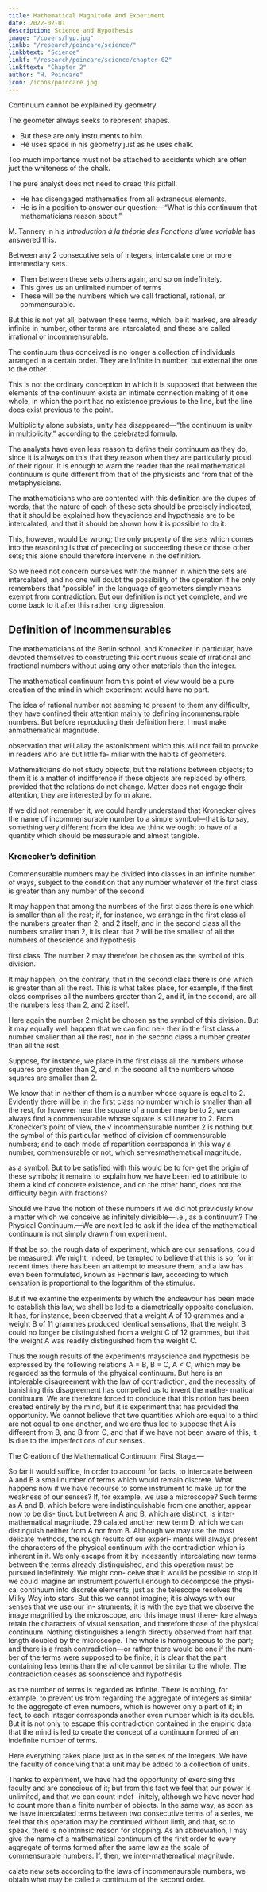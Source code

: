 ```yaml
---
title: Mathematical Magnitude And Experiment
date: 2022-02-01
description: Science and Hypothesis
image: "/covers/hyp.jpg"
linkb: "/research/poincare/science/"
linkbtext: "Science"
linkf: "/research/poincare/science/chapter-02"
linkftext: "Chapter 2"
author: "H. Poincare"
icon: /icons/poincare.jpg
---
```



Continuum cannot be explained by geometry.

The geometer always seeks to represent shapes.
- But these are only instruments to him.
- He uses space in his geometry just as he uses chalk.

Too much importance must not be attached to accidents which are often just the whiteness of the chalk.

The pure analyst does not need to dread this pitfall.
- He has disengaged mathematics from all extraneous elements.
- He is in a position to answer our question:—“What is this continuum that mathematicians reason about.” 

M. Tannery in his *Introduction à la théorie des Fonctions d’une variable* has answered this.

Between any 2 consecutive sets of integers, intercalate one or more intermediary sets.
- Then between these sets others again, and so on indefinitely. 
- This gives us an unlimited number of terms
- These will be the numbers which we call fractional, rational, or commensurable.

But this is not yet all; between these terms, which, be it marked, are already infinite in number, other terms are intercalated, and these
are called irrational or incommensurable.

The continuum thus conceived is no longer a collection of individuals arranged in a certain order. They are infinite in number, but external the one to the other.

This is not the ordinary conception in which it is supposed that between the elements of the continuum exists an intimate connection making of it one whole, in which the point has no existence previous to the line, but the line does exist previous to the point. 

Multiplicity alone subsists, unity has disappeared—“the continuum is unity in multiplicity,” according to the celebrated formula. 

The analysts have even less reason to define their continuum as they do, since it is always on this that they reason when they are particularly proud of their rigour. It is enough to warn the reader that the real mathematical continuum is quite different from that of the physicists and from that of the metaphysicians.

The mathematicians who are contented with this definition are the dupes of words, that the nature of each of these sets should be precisely indicated, that it should be explained how theyscience and hypothesis are to be intercalated, and that it should be shown how it
is possible to do it.

This, however, would be wrong; the only property of the sets which comes into the reasoning
is that of preceding or succeeding these or those other sets; this alone should therefore intervene in the definition. 

So we need not concern ourselves with the manner in which the sets are intercalated, and no one will doubt the possibility of the operation if he only remembers that “possible” in the language of geometers simply means exempt from contradiction. But our definition is not yet complete, and we come back to it after this rather long digression.


## Definition of Incommensurables

The mathematicians of the Berlin school, and Kronecker in particular, have devoted themselves to constructing this continuous scale of irrational and fractional numbers without using any other materials than the integer. 

The mathematical continuum from this point of view would be a pure creation of the mind in which experiment would have no part.

The idea of rational number not seeming to present
to them any difficulty, they have confined their attention
mainly to defining incommensurable numbers. But before reproducing their definition here, I must make anmathematical magnitude.

observation that will allay the astonishment which this
will not fail to provoke in readers who are but little fa-
miliar with the habits of geometers.

Mathematicians do not study objects, but the relations between objects; to them it is a matter of indifference if these objects are replaced by others, provided that the relations do not change. Matter does not engage
their attention, they are interested by form alone.

If we did not remember it, we could hardly understand that Kronecker gives the name of incommensurable
number to a simple symbol—that is to say, something very different from the idea we think we ought to have
of a quantity which should be measurable and almost tangible.


### Kronecker’s definition

Commensurable numbers may be divided into classes in an infinite number of ways, subject to the condition that any number whatever of the first class is greater than any number of the second. 

It may happen that among the numbers of the first class there is one which is smaller
than all the rest; if, for instance, we arrange in the first
class all the numbers greater than 2, and 2 itself, and
in the second class all the numbers smaller than 2, it is
clear that 2 will be the smallest of all the numbers of thescience and hypothesis

first class. The number 2 may therefore be chosen as the
symbol of this division.

It may happen, on the contrary, that in the second class there is one which is greater than all the rest. This is what takes place, for example, if the first class comprises
all the numbers greater than 2, and if, in the second, are
all the numbers less than 2, and 2 itself. 

Here again the number 2 might be chosen as the symbol of this division.
But it may equally well happen that we can find nei-
ther in the first class a number smaller than all the rest,
nor in the second class a number greater than all the
rest. 

Suppose, for instance, we place in the first class all the numbers whose squares are greater than 2, and in the second all the numbers whose squares are smaller
than 2. 

We know that in neither of them is a number whose square is equal to 2. Evidently there will be in
the first class no number which is smaller than all the
rest, for however near the square of a number may be
to 2, we can always find a commensurable whose square
is still nearer to 2. From Kronecker’s
point of view, the
√
incommensurable number 2 is nothing but the symbol
of this particular method of division of commensurable
numbers; and to each mode of repartition corresponds in
this way a number, commensurable or not, which servesmathematical magnitude.

as a symbol. But to be satisfied with this would be to for-
get the origin of these symbols; it remains to explain how
we have been led to attribute to them a kind of concrete
existence, and on the other hand, does not the difficulty
begin with fractions? 

Should we have the notion of these numbers if we did not previously know a matter which
we conceive as infinitely divisible—i.e., as a continuum?
The Physical Continuum.—We are next led to ask if
the idea of the mathematical continuum is not simply
drawn from experiment. 

If that be so, the rough data of experiment, which are our sensations, could be measured.
We might, indeed, be tempted to believe that this is so,
for in recent times there has been an attempt to measure them, and a law has even been formulated, known as Fechner’s law, according to which sensation is proportional to the logarithm of the stimulus. 

But if we examine the experiments by which the endeavour has been made to establish this law, we shall be led to a diametrically opposite conclusion. It has, for instance, been observed that
a weight A of 10 grammes and a weight B of 11 grammes
produced identical sensations, that the weight B could no
longer be distinguished from a weight C of 12 grammes,
but that the weight A was readily distinguished from the
weight C. 

Thus the rough results of the experiments mayscience and hypothesis be expressed by the following relations
A = B,
B = C,
A < C,
which may be regarded as the formula of the physical
continuum. But here is an intolerable disagreement with
the law of contradiction, and the necessity of banishing
this disagreement has compelled us to invent the mathe-
matical continuum. We are therefore forced to conclude
that this notion has been created entirely by the mind,
but it is experiment that has provided the opportunity.
We cannot believe that two quantities which are equal to
a third are not equal to one another, and we are thus led
to suppose that A is different from B, and B from C, and
that if we have not been aware of this, it is due to the
imperfections of our senses.

The Creation of the Mathematical Continuum: First Stage.—

So far it would suffice, in order to account for
facts, to intercalate between A and B a small number of
terms which would remain discrete. What happens now
if we have recourse to some instrument to make up for
the weakness of our senses? If, for example, we use a
microscope? Such terms as A and B, which before were
indistinguishable from one another, appear now to be dis-
tinct: but between A and B, which are distinct, is inter-mathematical magnitude.
29
calated another new term D, which we can distinguish
neither from A nor from B. Although we may use the
most delicate methods, the rough results of our experi-
ments will always present the characters of the physical
continuum with the contradiction which is inherent in it.
We only escape from it by incessantly intercalating new
terms between the terms already distinguished, and this
operation must be pursued indefinitely. We might con-
ceive that it would be possible to stop if we could imagine
an instrument powerful enough to decompose the physi-
cal continuum into discrete elements, just as the telescope
resolves the Milky Way into stars. But this we cannot
imagine; it is always with our senses that we use our in-
struments; it is with the eye that we observe the image
magnified by the microscope, and this image must there-
fore always retain the characters of visual sensation, and
therefore those of the physical continuum.
Nothing distinguishes a length directly observed
from half that length doubled by the microscope. The
whole is homogeneous to the part; and there is a fresh
contradiction—or rather there would be one if the num-
ber of the terms were supposed to be finite; it is clear
that the part containing less terms than the whole cannot
be similar to the whole. The contradiction ceases as soonscience and hypothesis

as the number of terms is regarded as infinite. There is
nothing, for example, to prevent us from regarding the
aggregate of integers as similar to the aggregate of even
numbers, which is however only a part of it; in fact, to
each integer corresponds another even number which is
its double. But it is not only to escape this contradiction
contained in the empiric data that the mind is led to
create the concept of a continuum formed of an indefinite
number of terms.

Here everything takes place just as in the series of the
integers. We have the faculty of conceiving that a unit
may be added to a collection of units. 

Thanks to experiment, we have had the opportunity of exercising this
faculty and are conscious of it; but from this fact we feel
that our power is unlimited, and that we can count indef-
initely, although we have never had to count more than a
finite number of objects. In the same way, as soon as we
have intercalated terms between two consecutive terms
of a series, we feel that this operation may be continued
without limit, and that, so to speak, there is no intrinsic
reason for stopping. As an abbreviation, I may give the
name of a mathematical continuum of the first order to
every aggregate of terms formed after the same law as
the scale of commensurable numbers. If, then, we inter-mathematical magnitude.

calate new sets according to the laws of incommensurable
numbers, we obtain what may be called a continuum of
the second order.


